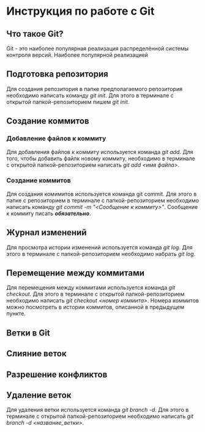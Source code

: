 # Инструкция по работе с Git

## Что такое Git?
Git - это наиболее популярная реализация распределённой системы контроля версий. Наиболее популярной реализацией

## Подготовка репозитория
Для создания репозитория в папке предполагаемого репозитория необходимо написать команду *git init*. Для этого в терминале с открытой папкой-репозиторием пишем *git init*.

## Создание коммитов

### Добавление файлов к коммиту
Для добавления файлов к коммиту используется команда *git add*. Для того, чтобы добавить файлк новому коммиту, необходимо в терминале с открытой папкой-репозиторием написать *git add <имя файла>*.

### Создание коммитов
Для создания комимитов используется команда git commit. Для этого в папке с репозиторием в терминале с папкой-репозиторием необходимо написать команду *git commit -m "<Сообщение к коммиту>"*. Сообщение к коммиту писать ***обязательно***.

## Журнал изменений
Для просмотра истории изменений используется команда *git log*. Для этого в терминале с папкой-репозиторием необходимо набрать *git log*.

## Перемещение между коммитами
Для перемещения между коммитами используется команда *git checkout*. Для этого в терминале с открытой папкой-репозиторием необходимо написать *git checkout <номер коммита>*. Номера коммитов можно посмотреть в истории коммитов, описанной в предыдущем пункте.

## Ветки в Git

## Слияние веток 

## Разрешение конфликтов

## Удаление веток
Для удаления ветки используется команда *git branch -d*. Для этого в терминале с открытой папкой-репозиторием необходимо написать *git branch -d <название_ветки>*.

